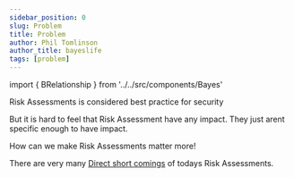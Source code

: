 ```yaml
---
sidebar_position: 0
slug: Problem
title: Problem
author: Phil Tomlinson
author_title: bayeslife
tags: [problem]
---
```


import { BRelationship } from '../../src/components/Bayes'

Risk Assessments is considered best practice for security

But it is hard to feel that Risk Assessment have any impact. They just arent specific enough to have impact.

How can we make Risk Assessments matter more!

There are very many [Direct short comings](./DirectProblems/DirectProblems) of todays Risk Assessments.
